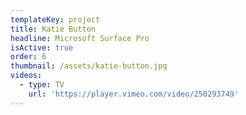 ```yaml
---
templateKey: project
title: Katie Button
headline: Microsoft Surface Pro
isActive: true
order: 6
thumbnail: /assets/katie-button.jpg
videos:
  - type: TV
    url: 'https://player.vimeo.com/video/250293749'
---
```


